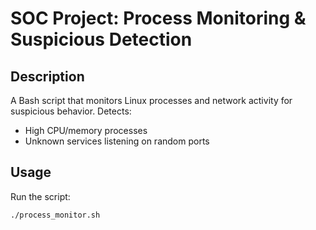 # SOC Project: Process Monitoring & Suspicious Detection

## Description
A Bash script that monitors Linux processes and network activity for suspicious behavior.
Detects:
- High CPU/memory processes
- Unknown services listening on random ports

## Usage
Run the script:
```bash
./process_monitor.sh

